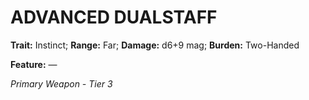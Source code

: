 ﻿# ADVANCED DUALSTAFF

**Trait:** Instinct; **Range:** Far; **Damage:** d6+9 mag; **Burden:** Two-Handed

**Feature:** —

*Primary Weapon - Tier 3*
